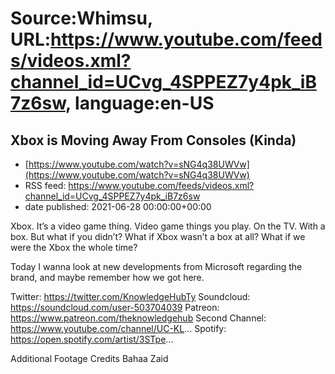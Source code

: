 # Source:Whimsu, URL:https://www.youtube.com/feeds/videos.xml?channel_id=UCvg_4SPPEZ7y4pk_iB7z6sw, language:en-US

## Xbox is Moving Away From Consoles (Kinda)
 - [https://www.youtube.com/watch?v=sNG4q38UWVw](https://www.youtube.com/watch?v=sNG4q38UWVw)
 - RSS feed: https://www.youtube.com/feeds/videos.xml?channel_id=UCvg_4SPPEZ7y4pk_iB7z6sw
 - date published: 2021-06-28 00:00:00+00:00

Xbox. It’s a video game thing. Video game things you play. On the TV. With a box. But what if you didn’t? What if Xbox wasn’t a box at all? What if we were the Xbox the whole time?

Today I wanna look at new developments from Microsoft regarding the brand, and maybe remember how we got here. 

Twitter: https://twitter.com/KnowledgeHubTy
Soundcloud: https://soundcloud.com/user-503704039
Patreon: https://www.patreon.com/theknowledgehub
Second Channel: https://www.youtube.com/channel/UC-KL...
Spotify: https://open.spotify.com/artist/3STpe...

Additional Footage Credits
Bahaa Zaid

